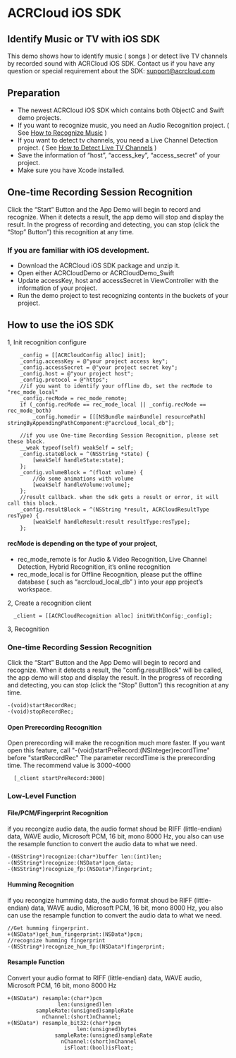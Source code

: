 # ACRCloud iOS SDK

## Identify Music or TV with iOS SDK
This demo shows how to identify music ( songs ) or detect live TV channels by recorded sound with ACRCloud iOS SDK. Contact us if you have any question or special requirement about the SDK: support@acrcloud.com

## Preparation
* The newest ACRCloud iOS SDK which contains both ObjectC and Swift demo projects.
* If you want to recognize music, you need an Audio Recognition project. ( See [How to Recognize Music](https://docs.acrcloud.com/tutorials/recognize-music) )
* If you want to detect tv channels, you need a Live Channel Detection project. ( See [How to Detect Live TV Channels](https://docs.acrcloud.com/tutorials/detect-live-and-timeshift-tv-channels) )
* Save the information of “host”, “access_key”, “access_secret” of your project.
* Make sure you have Xcode installed.

## One-time  Recording Session Recognition
Click the “Start” Button and the App Demo will begin to record and recognize. When it detects a result, the app demo will stop and display the result. In the progress of recording and detecting, you can stop (click the “Stop” Button”) this recognition at any time.
### If you are familiar with iOS development.
* Download the ACRCloud iOS SDK package and unzip it.
* Open either ACRCloudDemo or ACRCloudDemo_Swift
* Update accessKey, host and accessSecret in ViewController with the information of your project.
* Run the demo project to test recognizing contents in the buckets of your project.

## How to use the iOS SDK
1, Init recognition configure
```
    _config = [[ACRCloudConfig alloc] init];
    _config.accessKey = @"your project access key";
    _config.accessSecret = @"your project secret key";
    _config.host = @"your project host";
    _config.protocol = @"https";
    //if you want to identify your offline db, set the recMode to "rec_mode_local"
    _config.recMode = rec_mode_remote;
    if (_config.recMode == rec_mode_local || _config.recMode == rec_mode_both)
        _config.homedir = [[[NSBundle mainBundle] resourcePath] stringByAppendingPathComponent:@"acrcloud_local_db"];
        
    //if you use One-time Recording Session Recognition, please set these block.
    __weak typeof(self) weakSelf = self;
    _config.stateBlock = ^(NSString *state) {
        [weakSelf handleState:state];
    };
    _config.volumeBlock = ^(float volume) {
        //do some animations with volume
        [weakSelf handleVolume:volume];
    };
    //result callback. when the sdk gets a result or error, it will call this block.
    _config.resultBlock = ^(NSString *result, ACRCloudResultType resType) {
        [weakSelf handleResult:result resultType:resType];
    };
```
#### recMode is depending on the type of your project,
* rec_mode_remote is for Audio & Video Recognition, Live Channel Detection, Hybrid Recognition, it’s online recognition
* rec_mode_local  is for Offline Recognition, please put the offline database ( such as “acrcloud_local_db” ) into your app project’s workspace.

2, Create a recognition client
```
  _client = [[ACRCloudRecognition alloc] initWithConfig:_config];
```

3, Recognition

### One-time  Recording Session Recognition
Click the “Start” Button and the App Demo will begin to record and recognize. When it detects a result, the "config.resultBlock" will be called, the app demo will stop and display the result. 
In the progress of recording and detecting, you can stop (click the “Stop” Button”) this recognition at any time.
```
-(void)startRecordRec;
-(void)stopRecordRec;
```

#### Open Prerecording Recognition
Open prerecording will make the recognition much more faster.
If you want open this feature, call "-(void)startPreRecord:(NSInteger)recordTime" before "startRecordRec"
The parameter recordTime is the prerecording time. The recommend value is 3000-4000
```
  [_client startPreRecord:3000]
```

### Low-Level Function
#### File/PCM/Fingerprint Recognition
if you recongize audio data, the audio format shoud be  RIFF (little-endian) data, WAVE audio, Microsoft PCM, 16 bit, mono 8000 Hz,  you also can use the resample function to convert the audio data to what we need.
```
-(NSString*)recognize:(char*)buffer len:(int)len;
-(NSString*)recognize:(NSData*)pcm_data;
-(NSString*)recognize_fp:(NSData*)fingerprint;
```
#### Humming Recognition
if you recongize humming data, the audio format shoud be  RIFF (little-endian) data, WAVE audio, Microsoft PCM, 16
bit, mono 8000 Hz,  you also can use the resample function to convert the audio data to what we need.
```
//Get humming fingerprint.
+(NSData*)get_hum_fingerprint:(NSData*)pcm;
//recognize humming fingerprint
-(NSString*)recognize_hum_fp:(NSData*)fingerprint;
```
#### Resample Function
Convert your audio format to RIFF (little-endian) data, WAVE audio, Microsoft PCM, 16 bit, mono 8000 Hz
```
+(NSData*) resample:(char*)pcm
                len:(unsigned)len
         sampleRate:(unsigned)sampleRate
           nChannel:(short)nChannel;
+(NSData*) resample_bit32:(char*)pcm
                      len:(unsigned)bytes
               sampleRate:(unsigned)sampleRate
                 nChannel:(short)nChannel
                  isFloat:(bool)isFloat;
```
